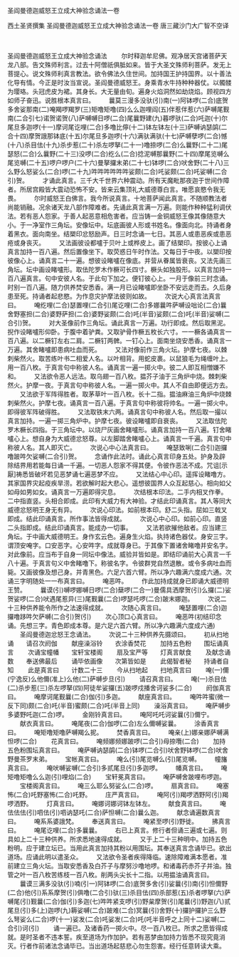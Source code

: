 圣阎曼德迦威怒王立成大神验念诵法一卷


西土圣贤撰集
圣阎曼德迦威怒王立成大神验念诵法一卷
唐三藏沙门大广智不空译


　　

圣阎曼德迦威怒王立成大神验念诵法
　　尔时释迦牟尼佛。观净居天宫诸菩萨天龙八部。告文殊师利言。过去十阿僧祇俱胝如来。皆于大圣文殊师利菩萨。发无上菩提心。说文殊师利真言教法。欲令佛法久住世间。加持国王护持国界。以十善法化导有情。今正是时汝当宣说。圣阎曼德威怒王。身乘青水牛持种种器仗。以髑髅为璎珞。头冠虎皮为裙。其身长。大无量由旬。遍身火焰洞然如劫烧焰。顾视四方如师子奋迅。说胜根本真言曰。
　　曩莫三漫多没驮(引)南(一)阿钵啰(二合)底贺多舍娑那南(二)唵羯啰羯罗(三)矩噜矩噜(四)么么迦哩阎(五)伴惹伴惹(六)萨嚩尾觐南(二合引七)诺贺诺贺(八)萨嚩嚩日啰(二合)尾曩野建(九)暮啰驮(二合)吒迦(十)尔尾旦多迦啰(十一)摩诃尾讫哩(二合)多噜比儜(十二)钵左钵左(十三)萨嚩讷瑟鹐(二合十四)摩贺誐那钵底(十五)尔尾旦多迦啰(十六)满驮满驮(十七)萨嚩孽啰(二合)憾(十八)杀目佉(十九)杀步惹(二十)杀左啰拏(二十一)噜捺啰(二合)么曩野(二十二)尾瑟怒(二合)么曩野(二十三)没啰(二合)纥么(二合)捻泥嚩那曩野(二十四)摩尾览嚩么尾览嚩(二十五)啰户啰户(二十六)曼拏攞末弟(二十七)钵啰(二合)吠舍野(二十八)三么野么怒娑么(二合)啰(二十九)吽吽吽吽吽吽娑颇(二合)吒娑颇(二合)吒娑嚩(二合引)贺。
　　才诵此真言。三千大千世界六种震动。所有天魔毗那夜迦于世间作障者。所居宫殿皆大震动恐怖不安。皆来云集顶礼大威德尊白言。唯愿哀愍令我无畏。
　　尔时威怒王白佛言。我今所说真言。十地菩萨闻此真言。不随顺教法者尚能销融。况余诸天龙八部作障难者。先诵此真言满一万遍。则能作种种猛利调伏法。若有恶人怨家。于善人起恶意相危害者。应当铸一金铜威怒王像其像随意大小。于一净室作三角坛。安像坛中。坛底画彼人形或书姓名。像面向北。持诵者身着黑衣。面向南坐。结槊印忿怒励声。日三时念诵一七日。其恶人或患恶疾或患恶疮或身丧灭。
　　又法画彼设都嚧于贝叶上或桦皮上。画了结槊印。按彼心上诵真言加持一百八遍。然后置像坐下。取荧惑日午时作法。又每日于中夜。以槊印按彼像心上。诵真言二十一遍。想彼设睹嚧在像底。并营从眷属皆衰丧。又法先画三角坛。坛中画设睹嚧形。取佉陀罗木作橛可长四寸。橛头如独股形。以真言加持一百八遍真言。句中安彼人名。于此句下加之。便钉彼心上。一月于像前三时念诵。时别一百八遍。随力供养焚安悉香。满一月已设睹嚧即坐卧不安远走而去。久后身患至死。持诵者起悲愍。为作息灾护摩法彼则如故。
　　次说大心真言法真言曰。
　　唵纥哩(二合)瑟置哩(二合引)尾讫哩(二合)多娜曩吽萨嚩设咄论(二合)曩舍野塞担(二合)婆野萨担(二合)婆野娑颇(二合)吒(半音)娑颇(二合)吒(半音)娑嚩(二合引)贺。
　　对大圣像前作三角坛。诵此真言一万遍。功行即成。然后取黑泥。掜作设睹嚧形仰卧。于腹中着驴粪。又取驴骨作橛五枚长六寸。一一橛各诵真言一百八遍。以二橛钉左右二肩。二橛钉两髀。一钉心上。面南坐烧安悉香。诵真言一万遍。其舍睹嚧即患病吐血而死。
　　又法对像前作三角火坛。护摩七夜。以棘刺柴然火。取苦练叶书二相爱人名。以叶相背。用蛇皮裹。以鼠狼毛为绳缠叶上。用一百八枚。于真言句中称彼人名。诵真言一遍一掷火中。彼二人即互相憎嫌不和。
　　又法欲令恶人远法。取乌翅一百八枚。揾芥子油于三角炉中烧。棘刺柴然火。护摩一夜。于真言句中称彼人名。一遍一掷火中。其人不自由即便远方去。
　　又法欲于军阵得胜者。取茅草叶一百八枚。长十二指。揾油麻油三角炉中烧棘刺柴然火。护摩七夜。诵真言一百八遍。于真言句中称彼将帅名。一遍一掷火中。即得彼军阵破得胜。
　　又法取铁末六两。诵真言句中称彼人名。然后取一撮以真言加持。一遍一掷三角炉中。护摩七夜。彼设睹嚧即自衰丧。
　　又法取佉陀罗木橛长四指。于三角坛中。以烧尸灰画舍睹嚧形。诵真言加持一百八遍。钉舍睹嚧心上。想自身为大威德忿怒尊。以左脚踏舍睹嚧心上。诵真言一千遍。真言句中称彼人名。其人即灭亡。
　　次说心中心法真言曰。
　　唵瑟致唎(二合引)迦攞噜跛吽欠娑嚩(二合引)贺。
　　念诵作此法时。诵此心真言印身五处。护身及辟除结界用若能每日诵一千遍。一切恶人怨家不得其便。令彼作恶法不成。咒诅[示　　厭]祷悉皆破坏若见恶梦诵七遍恶梦不应。
　　又法结心中心印。遥挥设睹噜方。其家国界灾起疫疾旱涝。若欲解时起大悲心。遥想彼国界人众互起慈心。相向如父如母如男如女。诵真言一万遍即得灾息。
　　次结根本印法。二手内相叉作拳。二中指直竖。头相合即成。此印有大威力有大神验。才结此印诵真言。其人等同大威德忿怒明王身无有异。
　　次说心印法。如前根本印。舒二头指。屈如三戟叉即成。结此印诵真言。所作事法皆得成就。
　　次说心中心印。如前心印。直竖二头指即成。结此印诵真言。能成办一切事。
　　又法若欲摧他敌者。应当建三角坛。于中画大威德明王。身作玄云色。遍身生火焰。执持诸色器仗。身安三字。谓顶安唵字。口安恶字。心安吽字。成就尊身已。于其像下置诸舍睹噜并安名字。对此像前。应当布于自身一同坛中像法。威验并皆如是。即结印诵前大心真言一千八十遍。于真言句义中舍睹噜下。称彼名字。令彼群党自然退散。或令多病吐血而毙。又画彼像及想己身。并青黑色。六足六首六臂。所以净六趣满六度成六通。次诵三字明随处一一布真言曰。
　　唵恶吽。
　　作此加持成就身已即诵大威德明王赞。
　　曩谟(引)嚩啰娜嚩日啰(二合)蘖啰(二合一)曼儒具洒摩贺(引)么攞(二)娑贺娑啰(二合)吠遇尾惹异(三)尾觐曩(二合)啰瑟吒啰(二合)跛末娜迦。
　　次说二十三种供养能令所作之法速得成就。
　　次随心真言曰。
　　唵瑟置哩(二合)迦攞噜跢吽欠萨嚩(二合引)贺(引)
　　次心顶口心真言曰。
　　唵恶吽(初结印念诵。先想三字。青色即成本尊。是六足六首六臂。所以净六趣满六度成六通)
　　圣阎曼德迦忿怒王念诵法。
　　次说二十三种供养先摄颂曰。
　　初从扫地诵　　请召次阏伽
　　献座澡浴铃　　衣涂香焚花
　　加持五色粉　　围坛诵真言
　　次诵宝幢幡　　宝轩宝楼阁
　　扇及宝严等　　灯真言献食
　　及献念诵数　　奉送佛最后
　　诵毕依画像　　次第皆如是
　　此偈智者秘　　持诵者自知
　　此是真言曰　　计数二十三
　　今从扫地起　　扫地真言曰
　　唵(一)儞(宁逸反)么他儞(准上)么他(二)萨嚩步旦(引)
　　请召真言曰。
　　唵(一)杀目佉(二)杀步惹(三)杀左啰拏(四)阿徒牟娑攞(五)跛啰戍播舍诃娑多(二合)
　　阏伽真言曰。
　　唵摩诃尾觐曩(二合)伽(引)多迦。
　　献座真言曰。
　　唵吽吽蜜(微一反下同)颇(二合)吒(半音)蜜颇(二合)吒(半音上同)
　　澡浴真言曰。
　　唵萨嚩步多婆野吒迦(二合)啰。
　　金刚铃真言曰。
　　唵阿吒吒诃娑曩(引)儞宁。
　　献衣真言曰。
　　唵尾夜(二合)伽啰(二合)左么儞嚩娑曩。
　　涂香真言曰。
　　唵矩噜矩噜萨嚩羯么抳。
　　焚香真言曰。
　　唵亲(上)娜亲娜萨嚩满怛啰(二合)
　　花真言曰。
　　唵频娜频娜跛啰(二合引)母捺囕(二合)
　　加持五色粉围坛真言曰。
　　唵萨嚩讷瑟鹐(二合)钵啰(二合引)吠舍野钵啰(二合)吠舍野曼茶罗末弟。
　　宝帐真言曰。
　　唵么(引)尾览嚩么(引)尾览嚩。
　　幢旛真言曰。
　　唵吠嚩娑嚩(二合引)多贰尾旦(引)多迦啰。
　　幡真言曰。
　　唵矩噜矩噜么么迦(引)哩焰(二合)
　　宝轩冕真言曰。
　　唵萨嚩舍跛哩布啰迦。
　　宝楼阁真言曰。
　　唵三么耶么努娑么(二合)啰。
　　扇真言曰。
　　唵塞怖(二合)吒野塞怖(二合)吒野。
　　庄严真言曰。
　　唵阿(引)羯啰洒野阿(引)羯啰洒野。
　　灯真言曰。
　　唵娜诃娜诃钵左钵左。
　　献食真言曰。
　　唵佉佉佉(引)呬佉(引)呬讷瑟吒(二合)萨怛嚩(二合)曩么迦。
　　献念诵遍数真言曰。
　　唵系系婆誐梵。
　　奉送真言曰。
　　唵紧至啰(引)野徙。
　　拂真言曰。
　　唵尾讫哩(二合)多曩曩。
　　右已上真言。修行者但诵三遍或七遍。则具如上二十三种供养。所求悉地速得成就。
　　又于上二十三种明中。加持五色粉明。应于建立坛已。当用此真言加持其粉以用围坛。其奉送真言念诵毕已。欲出道场。应诵此明以遣圣众。
　　又法欲令圣者疾得降临。速除障难满本愿者。准前建立三角火坛。当取安悉香及白芥子与摩努沙噜地啰。和诸毒药赤芥子并油。独管之叶一百八枚苦练枝一百八枚。削两头尖长十二指。以用揾油诵真言曰。
　　曩谟三满多没驮(引)喃(引一)阿钵啰(二合)底贺多舍(引)娑曩(引)南(引)怛儞野(二合)他(引)系系摩贺(引)俱噜(二合引)驮(三)杀目佉(四)杀部惹(五)杀者啰拏(六)萨嚩尾(引)觐曩(二合)伽(引)多迦(七)吽吽紧支啰(引)野枲摩贺(引)尾曩(引)野迦(八)贰尾旦(引)多(上)迦啰(九)耨娑嚩(二合)跛难(二合)冥曩(引)舍野(十)攞护攞护三么野么弩娑么(二合)啰(十一)娑发(二合)吒娑发(二合)吒(吒半音呼之上同十二)娑嚩(二合引)诃(引)
　　诵一遍已。及诸香药一掷火中。尽一百八枚已。所求之愿皆得成就。是时圣者不违本誓。疾至道场为作加护。若有恶梦由加持力皆悉不现究竟消灭。行者作前诸法念诵毕已。当出道场起慈悲心勿生怨害。经行任意转读大乘。


